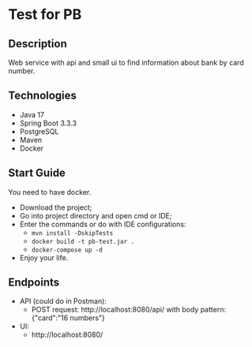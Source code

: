 # Test for PB

## Description
Web service with api and small ui to find information about bank by card number.

## Technologies
- Java 17
- Spring Boot 3.3.3
- PostgreSQL
- Maven
- Docker

## Start Guide
You need to have docker.
- Download the project;
- Go into project directory and open cmd or IDE;
- Enter the commands or do with IDE configurations:
  - ```mvn install -DskipTests```
  - ```docker build -t pb-test.jar .```
  - ```docker-compose up -d```
- Enjoy your life.

## Endpoints
- API (could do in Postman): 
  - POST request: http://localhost:8080/api/ with body pattern: {"card":"16 numbers"}
- UI: 
  - http://localhost:8080/
